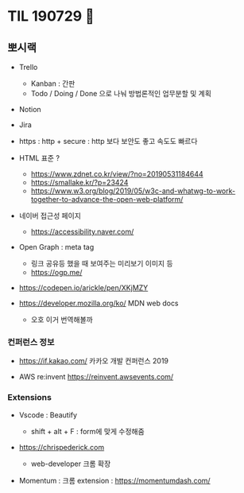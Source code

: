 # TIL 190729 :space_invader:

## 뽀시랙

- Trello
  - Kanban : 간판
  - Todo / Doing / Done 으로 나눠 방법론적인 업무분할 및 계획 
- Notion
- Jira


- https : http + secure : http 보다 보안도 좋고 속도도 빠르다 

- HTML 표준 ? 
  - https://www.zdnet.co.kr/view/?no=20190531184644
  - https://smallake.kr/?p=23424
  - https://www.w3.org/blog/2019/05/w3c-and-whatwg-to-work-together-to-advance-the-open-web-platform/
- 네이버 접근성 페이지 
  - https://accessibility.naver.com/
- Open Graph : meta tag 
  - 링크 공유등 했을 때 보여주는 미리보기 이미지 등 
  - https://ogp.me/

- https://codepen.io/arickle/pen/XKjMZY
- https://developer.mozilla.org/ko/ MDN web docs
  - 오호 이거 번역해볼까

### 컨퍼런스 정보

- https://if.kakao.com/ 카카오 개발 컨퍼런스 2019 

- AWS re:invent https://reinvent.awsevents.com/

### Extensions

- Vscode :  Beautify 
  - shift + alt + F : form에 맞게 수정해줌 
- https://chrispederick.com
  - web-developer  크롬 확장 

- Momentum : 크롬 extension : https://momentumdash.com/
